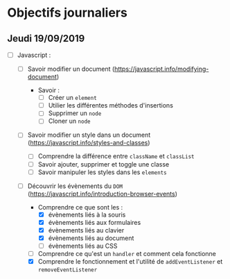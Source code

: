# Objectifs journaliers

## Jeudi 19/09/2019

- [ ] Javascript :

  - [ ] Savoir modifier un document (https://javascript.info/modifying-document)

    - Savoir :
      - [ ] Créer un `element`
      - [ ] Utilier les différentes méthodes d'insertions
      - [ ] Supprimer un `node`
      - [ ] Cloner un `node`

  - [ ] Savoir modifier un style dans un document (https://javascript.info/styles-and-classes)

    - [ ] Comprendre la différence entre `className` et `classList`
    - [ ] Savoir ajouter, supprimer et toggle une classe
    - [ ] Savoir manipuler les styles dans les `elements`

  - [ ] Découvrir les évènements du `DOM` (https://javascript.info/introduction-browser-events)
    - Comprendre ce que sont les :
      - [x] évènements liés à la souris
      - [x] évènements liés aux formulaires
      - [x] évènements liés au clavier
      - [x] évènements liés au document
      - [ ] évènements liés au CSS
    - [ ] Comprendre ce qu'est un `handler` et comment cela fonctionne
    - [x] Comprendre le fonctionnement et l'utilité de `addEventListener` et `removeEventListener`
